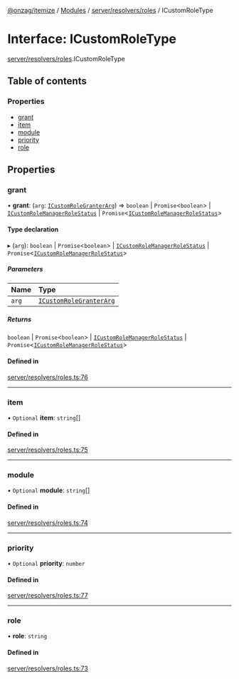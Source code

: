 [@onzag/itemize](../README.md) / [Modules](../modules.md) / [server/resolvers/roles](../modules/server_resolvers_roles.md) / ICustomRoleType

# Interface: ICustomRoleType

[server/resolvers/roles](../modules/server_resolvers_roles.md).ICustomRoleType

## Table of contents

### Properties

- [grant](server_resolvers_roles.ICustomRoleType.md#grant)
- [item](server_resolvers_roles.ICustomRoleType.md#item)
- [module](server_resolvers_roles.ICustomRoleType.md#module)
- [priority](server_resolvers_roles.ICustomRoleType.md#priority)
- [role](server_resolvers_roles.ICustomRoleType.md#role)

## Properties

### grant

• **grant**: (`arg`: [`ICustomRoleGranterArg`](server_resolvers_roles.ICustomRoleGranterArg.md)) => `boolean` \| `Promise`\<`boolean`\> \| [`ICustomRoleManagerRoleStatus`](base_Root.ICustomRoleManagerRoleStatus.md) \| `Promise`\<[`ICustomRoleManagerRoleStatus`](base_Root.ICustomRoleManagerRoleStatus.md)\>

#### Type declaration

▸ (`arg`): `boolean` \| `Promise`\<`boolean`\> \| [`ICustomRoleManagerRoleStatus`](base_Root.ICustomRoleManagerRoleStatus.md) \| `Promise`\<[`ICustomRoleManagerRoleStatus`](base_Root.ICustomRoleManagerRoleStatus.md)\>

##### Parameters

| Name | Type |
| :------ | :------ |
| `arg` | [`ICustomRoleGranterArg`](server_resolvers_roles.ICustomRoleGranterArg.md) |

##### Returns

`boolean` \| `Promise`\<`boolean`\> \| [`ICustomRoleManagerRoleStatus`](base_Root.ICustomRoleManagerRoleStatus.md) \| `Promise`\<[`ICustomRoleManagerRoleStatus`](base_Root.ICustomRoleManagerRoleStatus.md)\>

#### Defined in

[server/resolvers/roles.ts:76](https://github.com/onzag/itemize/blob/59702dd5/server/resolvers/roles.ts#L76)

___

### item

• `Optional` **item**: `string`[]

#### Defined in

[server/resolvers/roles.ts:75](https://github.com/onzag/itemize/blob/59702dd5/server/resolvers/roles.ts#L75)

___

### module

• `Optional` **module**: `string`[]

#### Defined in

[server/resolvers/roles.ts:74](https://github.com/onzag/itemize/blob/59702dd5/server/resolvers/roles.ts#L74)

___

### priority

• `Optional` **priority**: `number`

#### Defined in

[server/resolvers/roles.ts:77](https://github.com/onzag/itemize/blob/59702dd5/server/resolvers/roles.ts#L77)

___

### role

• **role**: `string`

#### Defined in

[server/resolvers/roles.ts:73](https://github.com/onzag/itemize/blob/59702dd5/server/resolvers/roles.ts#L73)

